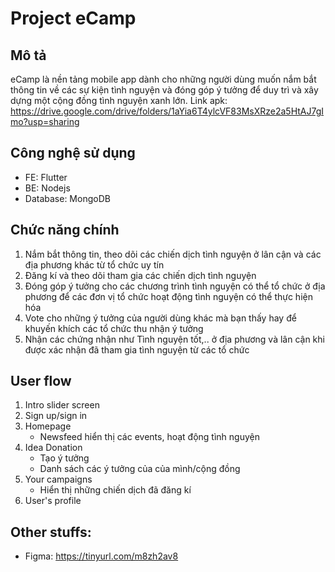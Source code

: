# Project eCamp

## Mô tả
eCamp là nền tảng mobile app dành cho những người dùng muốn nắm bắt thông tin về các sự kiện tình nguyện và đóng góp ý tưởng để duy trì và xây dựng một cộng đồng tình nguyện xanh lớn.
Link apk: https://drive.google.com/drive/folders/1aYia6T4ylcVF83MsXRze2a5HtAJ7gImo?usp=sharing


## Công nghệ sử dụng
- FE: Flutter
- BE: Nodejs
- Database: MongoDB

## Chức năng chính
1. Nắm bắt thông tin, theo dõi các chiến dịch tình nguyện ở lân cận và các địa phương khác từ tổ chức uy tín
2. Đăng kí và theo dõi tham gia các chiến dịch tình nguyện
3. Đóng góp ý tưởng cho các chương trình tình nguyện có thể tổ chức ở địa phương để các đơn vị tổ chức hoạt động tình nguyện có thể thực hiện hóa
4. Vote cho những ý tưởng của người dùng khác mà bạn thấy hay để khuyến khích các tổ chức thu nhận ý tưởng
5. Nhận các chứng nhận như Tình nguyện tốt,.. ở địa phương và lân cận khi được xác nhận đã tham gia tình nguyện từ các tổ chức

## User flow
1. Intro slider screen
2. Sign up/sign in
3. Homepage
    - Newsfeed hiển thị các events, hoạt động tình nguyện
4. Idea Donation
    - Tạo ý tưởng
    - Danh sách các ý tưởng của của mình/cộng đồng
5. Your campaigns
    - Hiển thị những chiến dịch đã đăng kí
6. User's profile

## Other stuffs:
- Figma: https://tinyurl.com/m8zh2av8
